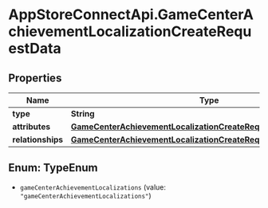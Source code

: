 # AppStoreConnectApi.GameCenterAchievementLocalizationCreateRequestData

## Properties

Name | Type | Description | Notes
------------ | ------------- | ------------- | -------------
**type** | **String** |  | 
**attributes** | [**GameCenterAchievementLocalizationCreateRequestDataAttributes**](GameCenterAchievementLocalizationCreateRequestDataAttributes.md) |  | 
**relationships** | [**GameCenterAchievementLocalizationCreateRequestDataRelationships**](GameCenterAchievementLocalizationCreateRequestDataRelationships.md) |  | 



## Enum: TypeEnum


* `gameCenterAchievementLocalizations` (value: `"gameCenterAchievementLocalizations"`)




